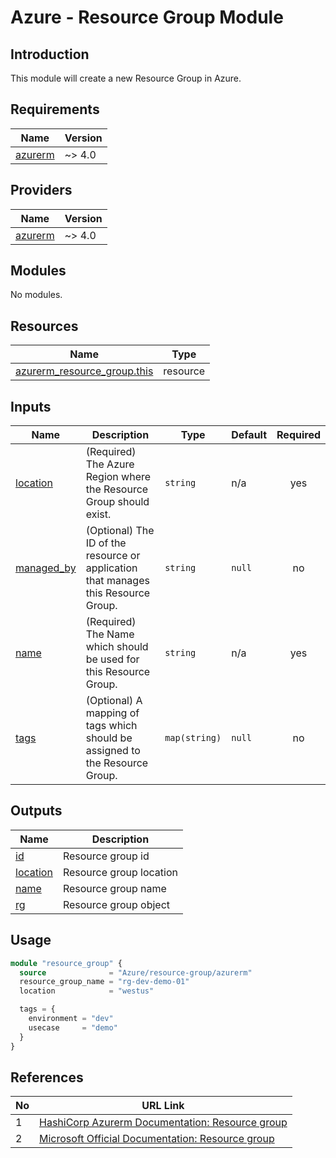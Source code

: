 <!-- BEGIN_TF_DOCS -->
# Azure - Resource Group Module

## Introduction

This module will create a new Resource Group in Azure.

<!-- markdownlist-disable MD033 -->
## Requirements

| Name | Version |
|------|---------|
| <a name="requirement_azurerm"></a> [azurerm](#requirement\_azurerm) | ~> 4.0 |

## Providers

| Name | Version |
|------|---------|
| <a name="provider_azurerm"></a> [azurerm](#provider\_azurerm) | ~> 4.0 |

## Modules

No modules.

## Resources

| Name | Type |
|------|------|
| [azurerm_resource_group.this](https://registry.terraform.io/providers/hashicorp/azurerm/latest/docs/resources/resource_group) | resource |

<!-- markdownlist-disable MD033 -->
## Inputs

| Name | Description | Type | Default | Required |
|------|-------------|------|---------|:--------:|
| <a name="input_location"></a> [location](#input\_location) | (Required) The Azure Region where the Resource Group should exist. | `string` | n/a | yes |
| <a name="input_managed_by"></a> [managed\_by](#input\_managed\_by) | (Optional) The ID of the resource or application that manages this Resource Group. | `string` | `null` | no |
| <a name="input_name"></a> [name](#input\_name) | (Required) The Name which should be used for this Resource Group. | `string` | n/a | yes |
| <a name="input_tags"></a> [tags](#input\_tags) | (Optional) A mapping of tags which should be assigned to the Resource Group. | `map(string)` | `null` | no |

## Outputs

| Name | Description |
|------|-------------|
| <a name="output_id"></a> [id](#output\_id) | Resource group id |
| <a name="output_location"></a> [location](#output\_location) | Resource group location |
| <a name="output_name"></a> [name](#output\_name) | Resource group name |
| <a name="output_rg"></a> [rg](#output\_rg) | Resource group object |

## Usage

```terraform
module "resource_group" {
  source              = "Azure/resource-group/azurerm"
  resource_group_name = "rg-dev-demo-01"
  location            = "westus"

  tags = {
    environment = "dev"
    usecase     = "demo"
  }
}
```

## References

| No | URL Link |
|----|-----------|
| 1 | [HashiCorp Azurerm Documentation: Resource group](https://registry.terraform.io/providers/hashicorp/azurerm/latest/docs/resources/resource_group) |
| 2 | [Microsoft Official Documentation: Resource group](https://learn.microsoft.com/en-us/azure/azure-resource-manager/management/overview) |
<!-- END_TF_DOCS -->